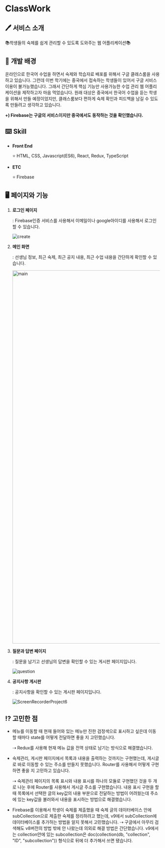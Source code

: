 # ClassWork 

## 🖊 서비스 소개

📚학생들의 숙제를 쉽게 관리할 수 있도록 도와주는 웹 어플리케이션📚

## 📃 개발 배경

온라인으로 한국어 수업을 하면서 숙제와 학습자료 배포를 위해서 구글 클래스룸을 사용하고 있습니다. 그런데 이번 학기에는 중국에서 접속하는 학생들이 있어서 구글 서비스 이용이 불가능했습니다. 그래서 간단하게 핵심 기능만 사용가능한 수업 관리 웹 어플리케이션을 제작하고자 마음 먹었습니다. 원래 대상은 중국에서 한국어 수업을 듣는 학생을 위해서 만들 예정이었지만, 클래스룸보다 편하게 숙제 확인과 피드백을 남길 수 있도록 만들려고 생각하고 있습니다.

**+) Firebase는 구글의 서비스이지만 중국에서도 동작하는 것을 확인했습니다.**

## ⌨️ Skill

- **Front End**

  ⭐️ HTML, CSS, Javascript(ES6), React, Redux, TypeScript

- **ETC**

  ⭐️ Firebase

## 🖥 페이지와 기능

1. **로그인 페이지**

   : Firebase인증 서비스를 사용해서 이메일이나 google아이디를 사용해서 로그인할 수 있습니다.

   ![create](https://user-images.githubusercontent.com/90027202/149802692-a09c2945-2ee4-49af-b3ce-d0f220cf4fbf.gif)

2. **메인 화면**

   : 선생님 정보, 최근 숙제, 최근 공지 내용, 최근 수업 내용을 간단하게 확인할 수 있습니다.

   <img width="1215" alt="main" src="https://user-images.githubusercontent.com/90027202/149802817-dfcd65a1-0289-4100-aa5d-73a350750be8.png">

3. **질문과 답변 페이지**

   : 질문을 남기고 선생님의 답변을 확인할 수 있는 게시판 페이지입니다.

   ![question](https://user-images.githubusercontent.com/90027202/149803207-b4190747-92aa-4021-94e7-c71f8d9af4aa.gif)

4. **공지사항 게시판**

   : 공지사항을 확인할 수 있는 게시판 페이지입니다.

   ![ScreenRecorderProject6](https://user-images.githubusercontent.com/90027202/149803481-c123e3c2-8eb7-413c-8660-69f25a36a064.gif)

## ⁉️ 고민한 점

- 메뉴를 이동할 때 현재 들어와 있는 메뉴만 진한 검정색으로 표시하고 싶은데 이동할 때마다 state를 어떻게 전달하면 좋을 지 고민했습니다.

  ⇢ Redux를 사용해 현재 메뉴 값을 전역 상태로 남기는 방식으로 해결했습니다. 

- 숙제관리, 게시판 페이지에서 목록과 내용을 출력하는 것까지는 구현했는데, 게시글로 바로 이동할 수 있는 주소를 만들지 못했습니다. Router를 사용해서 어떻게 구현하면 좋을 지 고민하고 있습니다.

  ⇢ 숙제관리 페이지의 목록 표시와 내용 표시를 하나의 모듈로 구현했던 것을 두 개로 나눈 후에 Router를 사용해서 게시글 주소를 구현했습니다. 내용 표시 구현을 할 때 목록에서 선택한 글의 key값의 내용 부분으로 전달하는 방법이 어려웠는데 주소에 있는 key값을 불러와서 내용을 표시하는 방법으로 해결했습니다.

- Firebase를 이용해서 학생이 숙제를 제출했을 때 숙제 글의 데이터베이스 안에 subCollection으로 제출한 숙제를 정리하려고 했는데, v9에서 subCollection에 데이터베이스를 추가하는 방법을 알지 못해서 고민했습니다.
  ⇢ 구글에서 아무리 검색해도 v8버전의 방법 밖에 안 나왔는데 의외로 해결 방법은 간단했습니다. v9에서는 collection안에 있는 subcollection은 doc(collection(db, "collection", "ID", "subcollection")) 형식으로 뒤에 더 추가해서 쓰면 됐습니다.
